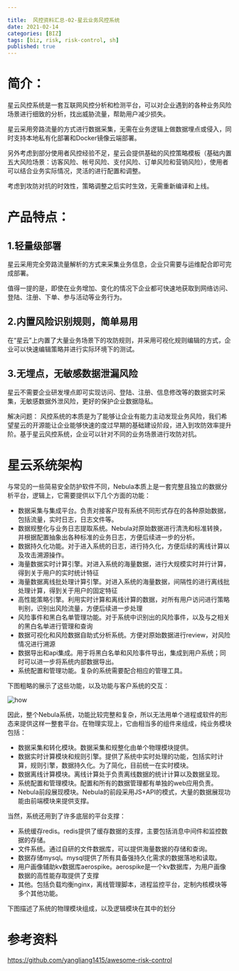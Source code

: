 ```yaml
---

title:  风控资料汇总-02-星云业务风控系统
date: 2021-02-14
categories: [BIZ]
tags: [biz, risk, risk-control, sh]
published: true
---
```


# 简介：

星云风控系统是一套互联网风控分析和检测平台，可以对企业遇到的各种业务风险场景进行细致的分析，找出威胁流量，帮助用户减少损失。

星云采用旁路流量的方式进行数据采集，无需在业务逻辑上做数据埋点或侵入，同时支持本地私有化部署和Docker镜像云端部署。 

另外考虑到部分使用者风控经验不足，星云会提供基础的风控策略模板（基础内置五大风险场景：访客风险、帐号风险、支付风险、订单风险和营销风险），使用者可以结合业务实际情况，灵活的进行配置和调整。

考虑到攻防对抗的时效性，策略调整之后实时生效，无需重新编译和上线。

# 产品特点：

## 1.轻量级部署

星云采用完全旁路流量解析的方式来采集业务信息，企业只需要与运维配合即可完成部署。

值得一提的是，即使在业务增加、变化的情况下企业都可快速地获取到网络访问、登陆、注册、下单、参与活动等业务行为。

## 2.内置风险识别规则，简单易用

在“星云”上内置了大量业务场景下的攻防规则，并采用可视化规则编辑的方式，企业可以快速编辑策略并进行实际环境下的测试。

## 3.无埋点，无敏感数据泄漏风险

星云不需要企业研发埋点即可实现访问、登陆、注册、信息修改等的数据实时采集，无敏感数据外泄风险，更好的保护企业数据隐私。

解决问题：
风控系统的本质是为了能够让企业有能力主动发现业务风险，我们希望星云的开源能让企业能够快速的度过早期的基础建设阶段，进入到攻防效率提升阶。基于星云风控系统，企业可以针对不同的业务场景进行攻防对抗。


# 星云系统架构

与常见的一些简易安全防护软件不同，Nebula本质上是一套完整且独立的数据分析平台，逻辑上，它需要提供以下几个方面的功能：

* 数据采集与集成平台。负责对接客户现有系统不同形式存在的各种原始数据，包括流量，实时日志，日志文件等。
* 数据规整化与业务日志提取系统。Nebula对原始数据进行清洗和标准转换，并根据配置抽象出各种标准的业务日志，方便后续进一步的分析。
* 数据持久化功能。对于进入系统的日志，进行持久化，方便后续的离线计算以及攻击溯源操作。
* 海量数据实时计算引擎。对进入系统的海量数据，进行大规模实时并行计算，得到关于用户的实时统计特征
* 海量数据离线批处理计算引擎。对进入系统的海量数据，间隔性的进行离线批处理计算，得到关于用户的固定特征
* 高性能策略引擎。利用实时计算和离线计算的数据，对所有用户访问进行策略判别，识别出风险流量，方便后续进一步处理
* 风险事件和黑白名单管理功能。对于系统中识别出的风险事件，以及与之相关的黑白名单进行管理和查询
* 数据可视化和风险数据自助式分析系统。方便对原始数据进行review，对风险情况进行溯源
* 数据导出和api集成。用于将黑白名单和风险事件导出，集成到用户系统；同时可以进一步将系统内部数据导出。
* 系统配置和管理功能。复杂的系统需要配合相应的管理工具。

下图粗略的展示了这些功能，以及功能与客户系统的交互：

![how](https://camo.githubusercontent.com/fe28914ea80c2f8be21184e0ddbcde24533043894516f65a9fc4793e1e480326/687474703a2f2f7777312e73696e61696d672e636e2f6c617267652f3636643038323866677931673170396863366a75706a32316f6a3073753131392e6a7067)

因此，整个Nebula系统，功能比较完整和复杂，所以无法用单个进程或软件的形态来提供这样一整套平台。在物理实现上，它由相当多的组件来组成，纯业务模块包括：

* 数据采集和转化模块。数据采集和规整化由单个物理模块提供。
* 数据实时计算模块和规则引擎。提供了系统中实时处理的功能，包括实时计算，规则引擎，数据持久化。为了简化，目前统一在实时模块。
* 数据离线计算模块。离线计算处于负责离线数据的统计计算以及数据呈现。
* 系统配置和管理模块。配置和所有的数据管理都有单独的web应用负责。
* Nebula前段展现模块。Nebula的前段采用JS+API的模式，大量的数据展现功能由前端模块来提供支撑。

当然，系统还用到了许多底层的平台支撑：

* 系统缓存redis。redis提供了缓存数据的支撑，主要包括消息中间件和监控数据的存储。
* 文件系统。通过自研的文件数据库，可以提供海量数据的存储和查询。
* 数据存储mysql。mysql提供了所有具备强持久化需求的数据落地和读取。
* 用户画像辅助kv数据库aerospike。aerospike是一个kv数据库，为用户画像数据的高性能存取提供了支撑
* 其他。包括负载均衡nginx，离线管理脚本，进程监控平台，定制内核模块等多个其他功能。

下图描述了系统的物理模块组成，以及逻辑模块在其中的划分



# 参考资料

https://github.com/yangliang1415/awesome-risk-control


